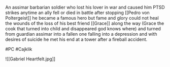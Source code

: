 An assimar barbarian soldier who lost his lover in war and caused him PTSD strikes anytime an ally fell or died in battle after stopping [[Pedro von Poltergeist]] he became a famous hero but fame and glory could not heal the wounds of the loss of his best friend [[Grace]] along the way (Grace the cook that turned into child and disappeared god knows where) and turned from guardian assimar into a fallen one falling into a depression and with desires of suicide he met his end at a tower after a fireball accident.

#PC #Cajklik 

![[Gabriel Heartfelt.jpg]]